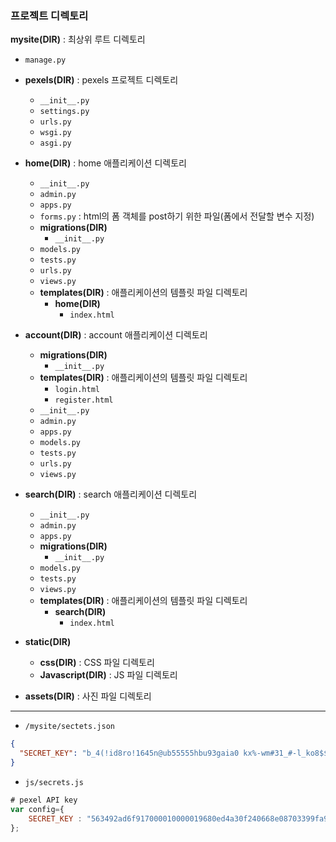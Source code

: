 ### 프로젝트 디렉토리

**mysite(DIR)** : 최상위 루트 디렉토리

- `manage.py`
- **pexels(DIR)** : pexels 프로젝트 디렉토리
    - `__init__.py`
    - `settings.py`
    - `urls.py`
    - `wsgi.py` 
    - `asgi.py`
- **home(DIR)** : home 애플리케이션 디렉토리
    - `__init__.py`
    - `admin.py`
    - `apps.py`
    - `forms.py` : html의 폼 객체를 post하기 위한 파일(폼에서 전달할 변수 지정)
    - **migrations(DIR)**
        - `__init__.py`
    - `models.py`
    - `tests.py`
    - `urls.py`
    - `views.py`
    - **templates(DIR)** : 애플리케이션의 템플릿 파일 디렉토리
        - **home(DIR)**
            - `index.html`
- **account(DIR)** : account 애플리케이션 디렉토리
    - **migrations(DIR)**
        - `__init__.py`
    - **templates(DIR)** : 애플리케이션의 템플릿 파일 디렉토리
        - `login.html`
        - `register.html`
    - `__init__.py`
    - `admin.py`
    - `apps.py`
    - `models.py`
    - `tests.py`
    - `urls.py`
    - `views.py`
- **search(DIR)** : search 애플리케이션 디렉토리
    - `__init__.py`
    - `admin.py`
    - `apps.py`
    - **migrations(DIR)**
        - `__init__.py`
    - `models.py`
    - `tests.py`
    - `views.py`
    - **templates(DIR)** : 애플리케이션의 템플릿 파일 디렉토리
        - **search(DIR)**
            - `index.html`
- **static(DIR)**

    - **css(DIR)** : CSS 파일 디렉토리
    - **Javascript(DIR)** : JS 파일 디렉토리
- **assets(DIR)** : 사진 파일 디렉토리

-----

- `/mysite/sectets.json`

```json
{
  "SECRET_KEY": "b_4(!id8ro!1645n@ub55555hbu93gaia0 kx%-wm#31_#-l_ko8$$w2=ul_9b!jur^caa1l*g(-538mjm9zz"
}
```

- `js/secrets.js`

```javascript
# pexel API key
var config={
    SECRET_KEY : "563492ad6f917000010000019680ed4a30f240668e08703399fa9a8a"
};
```

